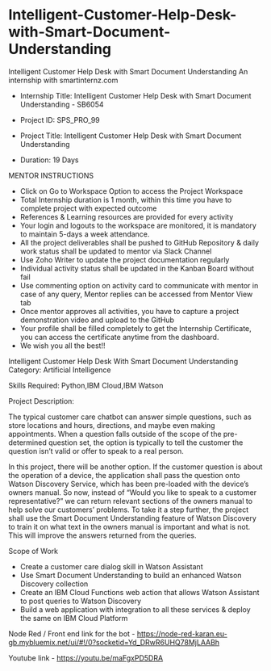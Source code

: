 # Intelligent-Customer-Help-Desk-with-Smart-Document-Understanding
Intelligent Customer Help Desk with Smart Document Understanding An internship with smartinternz.com


- Internship Title: Intelligent Customer Help Desk with Smart Document Understanding - SB6054

- Project ID: SPS_PRO_99

- Project Title: Intelligent Customer Help Desk with Smart Document Understanding

- Duration: 19 Days



MENTOR INSTRUCTIONS

- Click on Go to Workspace Option to access the Project Workspace
- Total Internship duration is 1 month, within this time you have to complete project with expected outcome
- References & Learning resources are provided for every activity
- Your login and logouts to the workspace are monitored, it is mandatory to maintain 5-days a week attendance.
- All the project deliverables shall be pushed to GitHub Repository & daily work status shall be updated to mentor via Slack Channel
- Use Zoho Writer to update the project documentation regularly
- Individual activity status shall be updated in the Kanban Board without fail
- Use commenting option on activity card to communicate with mentor in case of any query, Mentor replies can be accessed from Mentor View tab
- Once mentor approves all activities, you have to capture a project demonstration video and upload to the GitHub
- Your profile shall be filled completely to get the Internship Certificate, you can access the certificate anytime from the dashboard.
- We wish you all the best!!





Intelligent Customer Help Desk With Smart Document Understanding
Category: Artificial Intelligence

Skills Required:
Python,IBM Cloud,IBM Watson

Project Description:

The typical customer care chatbot can answer simple questions, such as store locations and hours, directions, and maybe even making appointments. When a question falls outside of the scope of the pre-determined question set, the option is typically to tell the customer the question isn’t valid or offer to speak to a real person.

In this project, there will be another option. If the customer question is about the operation of a device, the application shall pass the question onto Watson Discovery Service, which has been pre-loaded with the device’s owners manual. So now, instead of “Would you like to speak to a customer representative?” we can return relevant sections of the owners manual to help solve our customers’ problems.
To take it a step further, the project shall use the Smart Document Understanding feature of Watson Discovery to train it on what text in the owners manual is important and what is not. This will improve the answers returned from the queries.



Scope of Work
- Create a customer care dialog skill in Watson Assistant
- Use Smart Document Understanding to build an enhanced Watson Discovery collection
- Create an IBM Cloud Functions web action that allows Watson Assistant to post queries to Watson Discovery
- Build a web application with integration to all these services & deploy the same on IBM Cloud Platform



Node Red / Front end link for the bot - https://node-red-karan.eu-gb.mybluemix.net/ui/#!/0?socketid=Yd_DRwR6UHQ78MjLAABh


Youtube link - https://youtu.be/maFgxPD5DRA

